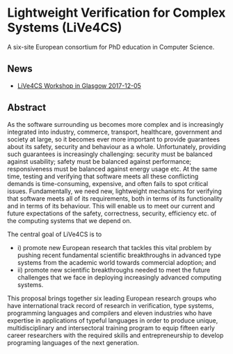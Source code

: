 # Lightweight Verification for Complex Systems (LiVe4CS)

A six-site European consortium for PhD education in Computer Science.

## News

* [LiVe4CS Workshop in Glasgow 2017-12-05](https://patrikja.github.io/LiVe4CS/2017-12)

## Abstract

As the software surrounding us becomes more complex and is increasingly integrated into industry, commerce, transport, healthcare, government and society at large, so it becomes ever more important to provide guarantees about its safety, security and behaviour as a whole. Unfortunately, providing such guarantees is increasingly challenging: security must be balanced against usability; safety must be balanced against performance; responsiveness must be balanced against energy usage etc.  At the same time, testing and verifying that software meets all these conflicting demands is time-consuming, expensive, and often fails to spot critical issues. Fundamentally, we need new, lightweight mechanisms for verifying that software meets all of its requirements, both in terms of its functionality and in terms of its behaviour. This will enable us to meet our current and future expectations of the safety, correctness, security, efficiency etc. of the computing systems that we depend on.

The central goal of LiVe4CS is to

* i) promote new European research that tackles this vital problem by pushing recent fundamental scientific breakthroughs in advanced type systems from the academic world towards commercial adoption; and
* ii) promote new scientific breakthroughs needed to meet the future challenges that we face in deploying increasingly advanced computing systems.

This proposal brings together six leading European research groups who have international track record of research in verification, type systems, programming languages and compilers and eleven industries who have expertise in applications of typeful languages in order to produce unique, multidisciplinary and intersectoral training program to equip fifteen early career researchers with the required skills and entrepreneurship to develop programing languages of the next generation.
